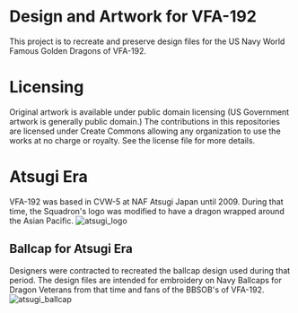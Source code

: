 # Design and Artwork for VFA-192
This project is to recreate and preserve design files for the US Navy World Famous Golden Dragons of VFA-192.

# Licensing
Original artwork is available under public domain licensing (US Government artwork is generally public domain.) The contributions in this repositories are licensed under Create Commons allowing any organization to use the works at no charge or royalty. See the license file for more details.

# Atsugi Era
VFA-192 was based in CVW-5 at NAF Atsugi Japan until 2009. During that time, the Squadron's logo was modified to have a dragon wrapped around the Asian Pacific.
![atsugi_logo](https://github.com/f15hb0wn/sshwfgd-art/assets/18059024/56733323-bea0-45c9-ab47-7dcc8456c6e0)

## Ballcap for Atsugi Era
Designers were contracted to recreated the ballcap design used during that period. The design files are intended for embroidery on Navy Ballcaps for Dragon Veterans from that time and fans of the BBSOB's of VFA-192.
![atsugi_ballcap](https://github.com/f15hb0wn/sshwfgd-art/assets/18059024/017bf39e-16ec-4a6f-b12b-65093e55ec49)
